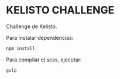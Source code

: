 # KELISTO CHALLENGE

Challenge de Kelisto.

Para instalar dependencias: 

```sh
npm install 
```

Para compilar el scss, ejecutar: 
```sh
gulp 
```

